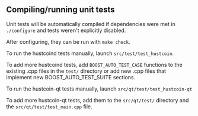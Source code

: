 Compiling/running unit tests
------------------------------------

Unit tests will be automatically compiled if dependencies were met in `./configure`
and tests weren't explicitly disabled.

After configuring, they can be run with `make check`.

To run the hustcoind tests manually, launch `src/test/test_hustcoin`.

To add more hustcoind tests, add `BOOST_AUTO_TEST_CASE` functions to the existing
.cpp files in the `test/` directory or add new .cpp files that
implement new BOOST_AUTO_TEST_SUITE sections.

To run the hustcoin-qt tests manually, launch `src/qt/test/test_hustcoin-qt`

To add more hustcoin-qt tests, add them to the `src/qt/test/` directory and
the `src/qt/test/test_main.cpp` file.
